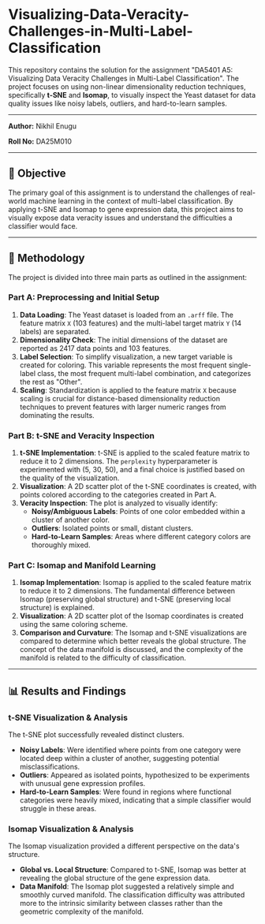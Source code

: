 # Visualizing-Data-Veracity-Challenges-in-Multi-Label-Classification

This repository contains the solution for the assignment "DA5401 A5: Visualizing Data Veracity Challenges in Multi-Label Classification". The project focuses on using non-linear dimensionality reduction techniques, specifically **t-SNE** and **Isomap**, to visually inspect the Yeast dataset for data quality issues like noisy labels, outliers, and hard-to-learn samples.

---

**Author:** Nikhil Enugu

**Roll No:** DA25M010

---

## 🎯 Objective

The primary goal of this assignment is to understand the challenges of real-world machine learning in the context of multi-label classification. By applying t-SNE and Isomap to gene expression data, this project aims to visually expose data veracity issues and understand the difficulties a classifier would face.

---

## 🔬 Methodology

The project is divided into three main parts as outlined in the assignment:

### Part A: Preprocessing and Initial Setup
1.  **Data Loading**: The Yeast dataset is loaded from an `.arff` file. The feature matrix `X` (103 features) and the multi-label target matrix `Y` (14 labels) are separated.
2.  **Dimensionality Check**: The initial dimensions of the dataset are reported as 2417 data points and 103 features.
3.  **Label Selection**: To simplify visualization, a new target variable is created for coloring. This variable represents the most frequent single-label class, the most frequent multi-label combination, and categorizes the rest as "Other".
4.  **Scaling**: Standardization is applied to the feature matrix `X` because scaling is crucial for distance-based dimensionality reduction techniques to prevent features with larger numeric ranges from dominating the results.

### Part B: t-SNE and Veracity Inspection
1.  **t-SNE Implementation**: t-SNE is applied to the scaled feature matrix to reduce it to 2 dimensions. The `perplexity` hyperparameter is experimented with (5, 30, 50), and a final choice is justified based on the quality of the visualization.
2.  **Visualization**: A 2D scatter plot of the t-SNE coordinates is created, with points colored according to the categories created in Part A.
3.  **Veracity Inspection**: The plot is analyzed to visually identify:
    * **Noisy/Ambiguous Labels**: Points of one color embedded within a cluster of another color.
    * **Outliers**: Isolated points or small, distant clusters.
    * **Hard-to-Learn Samples**: Areas where different category colors are thoroughly mixed.

### Part C: Isomap and Manifold Learning
1.  **Isomap Implementation**: Isomap is applied to the scaled feature matrix to reduce it to 2 dimensions. The fundamental difference between Isomap (preserving global structure) and t-SNE (preserving local structure) is explained.
2.  **Visualization**: A 2D scatter plot of the Isomap coordinates is created using the same coloring scheme.
3.  **Comparison and Curvature**: The Isomap and t-SNE visualizations are compared to determine which better reveals the global structure. The concept of the data manifold is discussed, and the complexity of the manifold is related to the difficulty of classification.

---

## 📊 Results and Findings

### t-SNE Visualization & Analysis
The t-SNE plot successfully revealed distinct clusters.
* **Noisy Labels**: Were identified where points from one category were located deep within a cluster of another, suggesting potential misclassifications.
* **Outliers**: Appeared as isolated points, hypothesized to be experiments with unusual gene expression profiles.
* **Hard-to-Learn Samples**: Were found in regions where functional categories were heavily mixed, indicating that a simple classifier would struggle in these areas.

### Isomap Visualization & Analysis
The Isomap visualization provided a different perspective on the data's structure.
* **Global vs. Local Structure**: Compared to t-SNE, Isomap was better at revealing the global structure of the gene expression data.
* **Data Manifold**: The Isomap plot suggested a relatively simple and smoothly curved manifold. The classification difficulty was attributed more to the intrinsic similarity between classes rather than the geometric complexity of the manifold.
